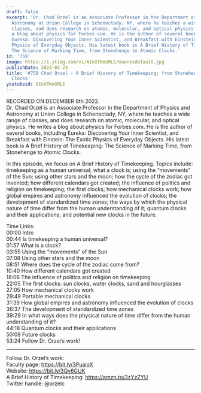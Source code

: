 ```yaml
---
draft: false
excerpt: 'Dr. Chad Orzel is an Associate Professor in the Department of Physics and
  Astronomy at Union College in Schenectady, NY, where he teaches a wide range of
  classes, and does research on atomic, molecular, and optical physics. He writes
  a blog about physics for Forbes.com. He is the author of several books, including
  Eureka: Discovering Your Inner Scientist, and Breakfast with Einstein: The Exotic
  Physics of Everyday Objects. His latest book is A Brief History of Timekeeping:
  The Science of Marking Time, from Stonehenge to Atomic Clocks.'
id: '759'
image: https://i.ytimg.com/vi/AInXTKmGMLE/maxresdefault.jpg
publishDate: 2023-03-23
title: '#759 Chad Orzel - A Brief History of Timekeeping; from Stonehenge to Atomic
  Clocks'
youtubeid: AInXTKmGMLE
---
```

RECORDED ON DECEMBER 8th 2022.  
Dr. Chad Orzel is an Associate Professor in the Department of Physics and Astronomy at Union College in Schenectady, NY, where he teaches a wide range of classes, and does research on atomic, molecular, and optical physics. He writes a blog about physics for Forbes.com. He is the author of several books, including Eureka: Discovering Your Inner Scientist, and Breakfast with Einstein: The Exotic Physics of Everyday Objects. His latest book is A Brief History of Timekeeping: The Science of Marking Time, from Stonehenge to Atomic Clocks.

In this episode, we focus on A Brief History of Timekeeping. Topics include: timekeeping as a human universal; what a clock is; using the “movements” of the Sun; using other stars and the moon; how the cycle of the zodiac got invented; how different calendars got created; the influence of politics and religion on timekeeping; the first clocks; how mechanical clocks work; how global empires and astronomy influenced the evolution of clocks; the development of standardized time zones; the ways by which the physical nature of time differ from the human understanding of it; quantum clocks and their applications; and potential new clocks in the future.

Time Links:  
00:00 Intro  
00:44  Is timekeeping a human universal?  
01:57  What is a clock?  
03:55  Using the “movements” of the Sun  
07:08  Using other stars and the moon  
08:51  Where does the cycle of the zodiac come from?  
10:40  How different calendars got created  
18:06  The influence of politics and religion on timekeeping  
22:05  The first clocks: sun clocks, water clocks, sand and hourglasses  
27:05  How mechanical clocks work  
29:49  Portable mechanical clocks  
31:39  How global empires and astronomy influenced the evolution of clocks  
36:37  The development of standardized time zones  
39:29  In what ways does the physical nature of time differ from the human understanding of it?  
44:18  Quantum clocks and their applications  
50:09  Future clocks  
53:24  Follow Dr. Orzel’s work!

---

Follow Dr. Orzel’s work:  
Faculty page: https://bit.ly/3PuaioX  
Website: https://bit.ly/3Qv6GUK  
A Brief History of Timekeeping: https://amzn.to/3zYzZYU  
Twitter handle: @orzelc
